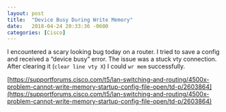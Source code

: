 ```yaml
---
layout: post
title:  "Device Busy During Write Memory"
date:   2018-04-24 20:33:36 -0600
categories: [Cisco]
---
```


I encountered a scary looking bug today on a router. I tried to save a config and received a “device busy” error. The issue was a stuck vty connection. After clearing it (`clear line vty X`) I could `wr mem` successfully.

[https://supportforums.cisco.com/t5/lan-switching-and-routing/4500x-problem-cannot-write-memory-startup-config-file-open/td-p/2603864](https://supportforums.cisco.com/t5/lan-switching-and-routing/4500x-problem-cannot-write-memory-startup-config-file-open/td-p/2603864)
